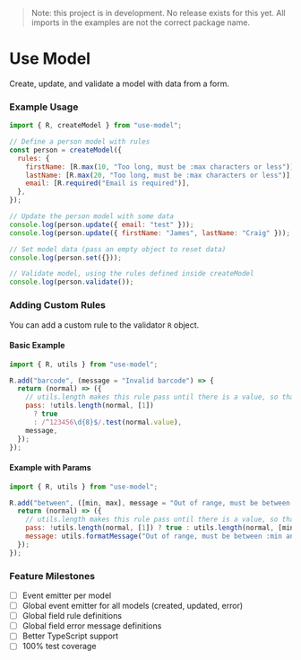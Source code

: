 > Note: this project is in development. No release exists for this yet. All imports in the examples are not the correct package name.

# Use Model

Create, update, and validate a model with data from a form.

### Example Usage

```js
import { R, createModel } from "use-model";

// Define a person model with rules
const person = createModel({
  rules: {
    firstName: [R.max(10, "Too long, must be :max characters or less")],
    lastName: [R.max(20, "Too long, must be :max characters or less")],
    email: [R.required("Email is required")],
  },
});

// Update the person model with some data
console.log(person.update({ email: "test" }));
console.log(person.update({ firstName: "James", lastName: "Craig" }));

// Set model data (pass an empty object to reset data)
console.log(person.set({}));

// Validate model, using the rules defined inside createModel
console.log(person.validate());
```

### Adding Custom Rules

You can add a custom rule to the validator `R` object.

#### Basic Example

```js
import { R, utils } from "use-model";

R.add("barcode", (message = "Invalid barcode") => {
  return (normal) => ({
    // utils.length makes this rule pass until there is a value, so that R.required may be optional
    pass: !utils.length(normal, [1])
      ? true
      : /^123456\d{8}$/.test(normal.value),
    message,
  });
});
```

#### Example with Params

```js
import { R, utils } from "use-model";

R.add("between", ([min, max], message = "Out of range, must be between :min and :max") => {
  return (normal) => ({
    // utils.length makes this rule pass until there is a value, so that R.required may be optional
    pass: !utils.length(normal, [1]) ? true : utils.length(normal, [min, max]),
    message: utils.formatMessage("Out of range, must be between :min and :max", { min, max }),
  });
});
```

### Feature Milestones

- [ ] Event emitter per model
- [ ] Global event emitter for all models (created, updated, error)
- [ ] Global field rule definitions
- [ ] Global field error message definitions
- [ ] Better TypeScript support
- [ ] 100% test coverage
